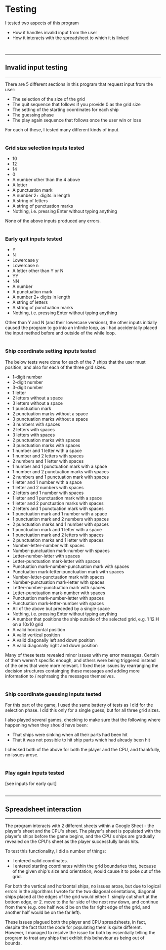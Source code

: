 # Testing

I tested two aspects of this program
<ul>
    <li>How it handles invalid input from the user</li>
    <li>How it interacts with the spreadsheet to which it is linked</li>
</ul>
<br>
<hr>

<strong><h2>Invalid input testing</h2></strong>
<hr>
There are 5 different sections in this program that request input from the user:
<ul>
    <li>The selection of the size of the grid</li>
    <li>The quit sequence that follows if you provide 0 as the grid size</li>
    <li>The setting of the starting coordinates for each ship</li>
    <li>The guessing phase</li>
    <li>The play again sequence that follows once the user win or lose</li>
</ul>

For each of these, I tested many different kinds of input.
<br>
<br>

<strong><h3>Grid size selection inputs tested</h3></strong>
<ul>
    <li>10</li>
    <li>12</li>
    <li>14</li>
    <li>0</li>
    <li>A number other than the 4 above</li>
    <li>A letter</li>
    <li>A punctuation mark</li>
    <li>A number 2+ digits in length</li>
    <li>A string of letters</li>
    <li>A string of punctuation marks</li>
    <li>Nothing, i.e. pressing Enter without typing anything</li>
</ul>

None of the above inputs produced any errors.
<br>
<br>

<strong><h3>Early quit inputs tested</h3></strong>
<ul>
    <li>Y</li>
    <li>N</li>
    <li>Lowercase y</li>
    <li>Lowercase n</li>
    <li>A letter other than Y or N</li>
    <li>YY</li>
    <li>NN</li>
    <li>A number</li>
    <li>A punctuation mark</li>
    <li>A number 2+ digits in length</li>
    <li>A string of letters</li>
    <li>A string of punctuation marks</li>
    <li>Nothing, i.e. pressing Enter without typing anything</li>
</ul>

Other than Y and N (and their lowercase versions), the other inputs initially caused the program to go into an infinite loop, as I had accidentally placed the input method before and outside of the while loop.
<br>
<br>

<strong><h3>Ship coordinate setting inputs tested</h3></strong>
The below tests were done for each of the 7 ships that the user must position, and also for each of the three grid sizes.

<ul>
    <li>1-digit number</li>
    <li>2-digit number</li>
    <li>3-digit number</li>
    <li>1 letter</li>
    <li>2 letters without a space</li>
    <li>3 letters without a space</li>
    <li>1 punctuation mark</li>
    <li>2 punctuation marks without a space</li>
    <li>3 punctuation marks without a space</li>
    <li>3 numbers with spaces</li>
    <li>2 letters with spaces</li>
    <li>3 letters with spaces</li>
    <li>2 punctuation marks with spaces</li>
    <li>3 punctuation marks with spaces</li>
    <li>1 number and 1 letter with a space</li>
    <li>1 number and 2 letters with spaces</li>
    <li>2 numbers and 1 letter with spaces</li>
    <li>1 number and 1 punctuation mark with a space</li>
    <li>1 number and 2 punctuation marks with spaces</li>
    <li>2 numbers and 1 punctuation mark with spaces</li>
    <li>1 letter and 1 number with a space</li>
    <li>1 letter and 2 numbers with spaces</li>
    <li>2 letters and 1 number with spaces</li>
    <li>1 letter and 1 punctuation mark with a space</li>
    <li>1 letter and 2 punctuation marks with spaces</li>
    <li>2 letters and 1 punctuation mark with spaces</li>
    <li>1 punctuation mark and 1 number with a space</li>
    <li>1 punctuation mark and 2 numbers with spaces</li>
    <li>2 punctuation marks and 1 number with spaces</li>
    <li>1 punctuation mark and 1 letter with a space</li>
    <li>1 punctuation mark and 2 letters with spaces</li>
    <li>2 punctuation marks and 1 letter with spaces</li>
    <li>Number-letter-number with spaces</li>
    <li>Number-punctuation mark-number with spaces</li>
    <li>Letter-number-letter with spaces</li>
    <li>Letter-punctuation mark-letter with spaces</li>
    <li>Punctuation mark-number-punctuation mark with spaces</li>
    <li>Punctuation mark-letter-punctuation mark with spaces</li>
    <li>Number-letter-punctuation mark with spaces</li>
    <li>Number-punctuation mark-letter with spaces</li>
    <li>Letter-number-punctuation mark with spaces</li>
    <li>Letter-punctuation mark-number with spaces</li>
    <li>Punctuation mark-number-letter with spaces</li>
    <li>Punctuation mark-letter-number with spaces</li>
    <li>All of the above but preceded by a single space</li>
    <li>Nothing, i.e. pressing Enter without typing anything</li>
    <li>A number that positions the ship outside of the selected grid, e.g. 1 12 H on a 10x10 grid</li>
    <li>A valid horizontal position</li>
    <li>A valid vertical position</li>
    <li>A valid diagonally left and down position</li>
    <li>A valid diagonally right and down position</li>
</ul>

Many of these tests revealed minor issues with my error messages. Certain of them weren't specific enough, and others were being triggered instead of the ones that were more relevant. I fixed these issues by rearranging the decision structures containging these messages and adding more information to / rephrasing the messages themselves. 
<br>
<br>

<strong><h3>Ship coordinate guessing inputs tested</h3></strong>

For this part of the game, I used the same battery of tests as I did for the selection phase. I did this only for a single guess, but for all three grid sizes.

I also played several games, checking to make sure that the following where happening when they should have been:
<ul>
    <li>That ships were sinking when all their parts had been hit</li>
    <li>That it was not possible to hit ship parts which had already been hit</li>
</ul>

I checked both of the above for both the player and the CPU, and thankfully, no issues arose.
<br>
<br>

<strong><h3>Play again inputs tested</h3></strong>
[see inputs for early quit]
<br>
<br>
<hr>

<strong><h2>Spreadsheet interaction</h2></strong>
<hr>

The program interacts with 2 different sheets within a Google Sheet - the player's sheet and the CPU's sheet. The player's sheet is populated with the player's ships before the game begins, and the CPU's ships are gradually revealed on the CPU's sheet as the player successfully lands hits.

To test this functionality, I did a number of things:
<ul>
    <li>I entered valid coordinates.</li>
    <li>I entered starting coordinates within the grid boundaries that, because of the given ship's size and orientation, would cause it to poke out of the grid.</li>
</ul>

For both the vertical and horizontal ships, no issues arose, but due to logical errors in the algorithms I wrote for the two diagonal orientations, diagonal ships placed at the edges of the grid would either 1. simply cut short at the bottom edge, or 2. move to the far side of the next row down, and continue from there (e.g. one half would be on the far right edge of the grid, and another half would be on the far left).

These issues plagued both the player and CPU spreadsheets, in fact, despite the fact that the code for populating them is quite different. However, I managed to resolve the issue for both by essentially telling the program to treat any ships that exhibit this behaviour as being out of bounds.